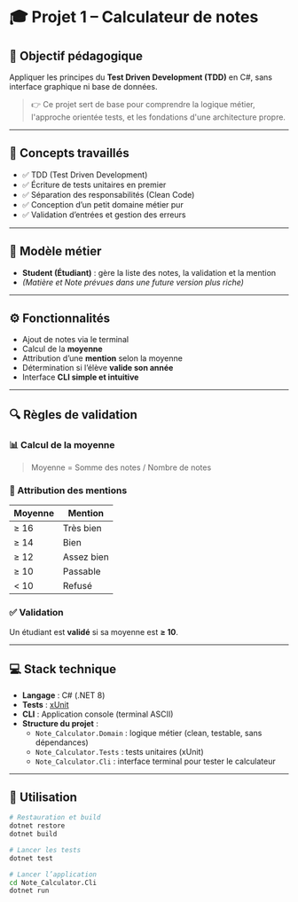 # 🎓 Projet 1 – Calculateur de notes

## 🎯 Objectif pédagogique

Appliquer les principes du **Test Driven Development (TDD)** en C#, sans interface graphique ni base de données.

> 👉 Ce projet sert de base pour comprendre la logique métier, l'approche orientée tests, et les fondations d'une architecture propre.

---

## 🧠 Concepts travaillés

- ✅ TDD (Test Driven Development)
- ✅ Écriture de tests unitaires en premier
- ✅ Séparation des responsabilités (Clean Code)
- ✅ Conception d’un petit domaine métier pur
- ✅ Validation d’entrées et gestion des erreurs

---

## 🧱 Modèle métier

- **Student (Étudiant)** : gère la liste des notes, la validation et la mention
- *(Matière et Note prévues dans une future version plus riche)*

---

## ⚙️ Fonctionnalités

- Ajout de notes via le terminal
- Calcul de la **moyenne**
- Attribution d’une **mention** selon la moyenne
- Détermination si l’élève **valide son année**
- Interface **CLI simple et intuitive**

---

## 🔍 Règles de validation

### 📊 Calcul de la moyenne
> Moyenne = Somme des notes / Nombre de notes

### 🏅 Attribution des mentions

| Moyenne | Mention       |
|---------|----------------|
| ≥ 16    | Très bien      |
| ≥ 14    | Bien           |
| ≥ 12    | Assez bien     |
| ≥ 10    | Passable       |
| < 10    | Refusé         |

### ✅ Validation

Un étudiant est **validé** si sa moyenne est **≥ 10**.

---

## 💻 Stack technique

- **Langage** : C# (.NET 8)
- **Tests** : [xUnit](https://xunit.net/)
- **CLI** : Application console (terminal ASCII)
- **Structure du projet** :
  - `Note_Calculator.Domain` : logique métier (clean, testable, sans dépendances)
  - `Note_Calculator.Tests` : tests unitaires (xUnit)
  - `Note_Calculator.Cli` : interface terminal pour tester le calculateur

---

## 🚀 Utilisation

```bash
# Restauration et build
dotnet restore
dotnet build

# Lancer les tests
dotnet test

# Lancer l’application
cd Note_Calculator.Cli
dotnet run
